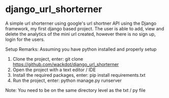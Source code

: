 # django_url_shorterner

A simple url shorterner using google's url shortner API using the Django framework, my first django based project. The user is able to add, view and delete the analytics of the mini url created, however there is no sign up, login for the users.

Setup
Remarks: Assuming you have python installed and properly setup 
1. Clone the project, enter: git clone https://github.com/wackdot/django_url_shorterner
2. Open the project with a text editor / IDE
3. Install the required packages, enter: pip install requirements.txt
4. Run the project, enter: python manage.py runserver

Note: You need to be on the same directory level as the txt / py file

